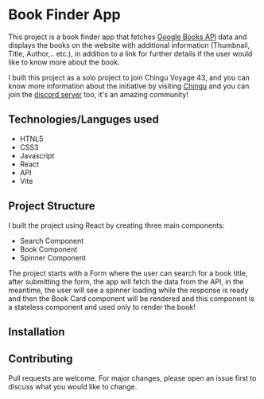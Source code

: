 # Book Finder App

This project is a book finder app that fetches [Google Books API](https://developers.google.com/books/) data and displays the books on the website with additional information (Thumbnail, Title, Author,.. etc.), in addition to a link for further details if the user would like to know more about the book.

I built this project as a solo project to join Chingu Voyage 43, and you can know more information about the initiative by visiting [Chingu](https://www.chingu.io/) and you can join the [discord server](https://discord.com/invite/XfhUYqe) too, it's an amazing community!

## Technologies/Languges used

* HTNL5
* CSS3
* Javascript
* React 
* API
* Vite
## Project Structure

I built the project using React by creating three main components:

* Search Component
* Book Component
* Spinner Component 

The project starts with a Form where the user can search for a book title, after submitting the form, the app will fetch the data from the API, in the meantime, the user will see a spinner loading while the response is ready and then the Book Card component will be rendered and this component is a stateless component and used only to render the book!

## Installation


## Contributing

Pull requests are welcome. For major changes, please open an issue first
to discuss what you would like to change.
